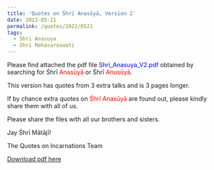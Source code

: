 ```yaml
---
title: 'Quotes on Śhrī Anasūyā, Version 2'
date: 2022-05-21
permalink: /quotes/2022/0521
tags:
  - Shri Anasuya
  - Shri Mahasaraswati
---
```


Please find attached the pdf file <font color="blue">Shri_Anasuya_V2.pdf</font> obtained by searching for Śhrī <font color="red">Anasūyā</font> or Śhrī <font color="red">Anusūyā</font>.   

This version has quotes from 3 extra talks and is 3 pages longer. 

If by chance extra quotes on <font color="red">Śhrī Anasūyā</font> are found out, please kindly share them with all of us. 

Please share the files with all our brothers and sisters.

Jay Śhrī Mātājī!  

The Quotes on Incarnations Team  

[Download pdf here](http://seven-teams.github.io/files/Shri_Anasuya_V2.pdf)